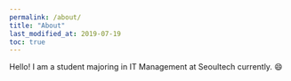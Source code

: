 ```yaml
---
permalink: /about/
title: "About"
last_modified_at: 2019-07-19
toc: true
---
```


Hello!
I am a student majoring in IT Management at Seoultech currently. :smile:
